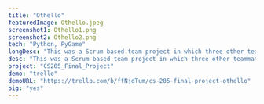 ```yaml
---
title: "Othello"
featuredImage: Othello.jpeg
screenshot1: Othello1.png
screenshot2: Othello2.png
tech: "Python, PyGame"
longDesc: "This was a Scrum based team project in which three other teammates, and I recreated a popular board game Othello in PyGame. The project had two sprint cycles, each two week long and it focused on slowing building a working model of the game. In the first sprint we focused on getting the basic functionality of the game to work, which included coding in the rules of the game, setting up the board, placing pieces etc. The second sprint was focused on adding additional features like selecting difficulty, background color, undoing moves, playing with the computer and playing with two people. We divided the tasks into components based on user stories and set the tasks up on a Trello board. The tasks were given a deadline and points based on the difficulty of the task."
desc: "This was a Scrum based team project in which three other teammates, and I recreated a popular board game Othello in PyGame. The project had two sprint cycles, each two week long and it focused on slowing building a working model of the game."
project: "CS205_Final_Project"
demo: "trello"
demoURL: "https://trello.com/b/ffNjdTum/cs-205-final-project-othello"
big: "yes"
---
```

